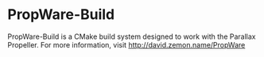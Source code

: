 PropWare-Build
==============

PropWare-Build is a CMake build system designed to work with the Parallax
Propeller. For more information, visit http://david.zemon.name/PropWare
